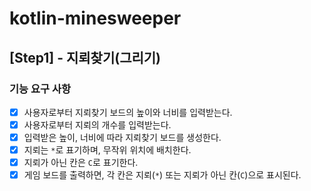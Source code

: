 # kotlin-minesweeper

## [Step1] - 지뢰찾기(그리기)
### 기능 요구 사항
- [x] 사용자로부터 지뢰찾기 보드의 높이와 너비를 입력받는다.
- [x] 사용자로부터 지뢰의 개수를 입력받는다.
- [x] 입력받은 높이, 너비에 따라 지뢰찾기 보드를 생성한다.
- [x] 지뢰는 `*`로 표기하며, 무작위 위치에 배치한다.
- [x] 지뢰가 아닌 칸은 `C`로 표기한다.
- [x] 게임 보드를 출력하면, 각 칸은 지뢰(`*`) 또는 지뢰가 아닌 칸(`C`)으로 표시된다.

<br>

